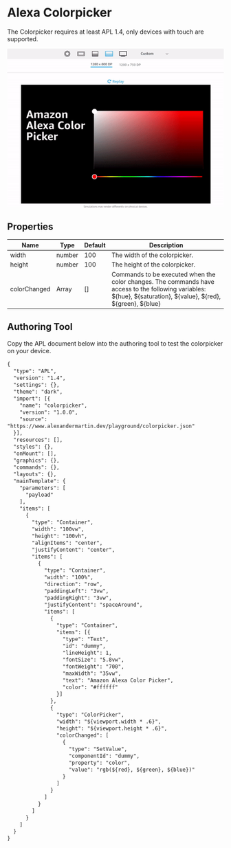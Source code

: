# Alexa Colorpicker

The Colorpicker requires at least APL 1.4, only devices with touch are supported.

![Preview](colorpicker.gif)


## Properties

| Name         | Type   | Default | Description                                                                                                                                                     |
|--------------|--------|---------|-----------------------------------------------------------------------------------------------------------------------------------------------------------------|
| width        | number | 100     | The width of the colorpicker.                                                                                                                                   |
| height       | number | 100     | The height of the colorpicker.                                                                                                                                  |
| colorChanged | Array  | []      | Commands to be executed when the color changes. The commands have access to the following variables: ${hue}, ${saturation}, ${value}, ${red}, ${green}, ${blue} |

## Authoring Tool

Copy the APL document below into the authoring tool to test the colorpicker on your device.

```
{
  "type": "APL",
  "version": "1.4",
  "settings": {},
  "theme": "dark",
  "import": [{
    "name": "colorpicker",
    "version": "1.0.0",
    "source": "https://www.alexandermartin.dev/playground/colorpicker.json"
  }],
  "resources": [],
  "styles": {},
  "onMount": [],
  "graphics": {},
  "commands": {},
  "layouts": {},
  "mainTemplate": {
    "parameters": [
      "payload"
    ],
    "items": [
      {
        "type": "Container",
        "width": "100vw",
        "height": "100vh",
        "alignItems": "center",
        "justifyContent": "center",
        "items": [
          {
            "type": "Container",
            "width": "100%",
            "direction": "row",
            "paddingLeft": "3vw",
            "paddingRight": "3vw",
            "justifyContent": "spaceAround",
            "items": [
              {
                "type": "Container",
                "items": [{
                  "type": "Text",
                  "id": "dummy",
                  "lineHeight": 1,
                  "fontSize": "5.8vw",
                  "fontWeight": "700",
                  "maxWidth": "35vw",
                  "text": "Amazon Alexa Color Picker",
                  "color": "#ffffff"  
                }]
              },
              {
                "type": "ColorPicker",
                "width": "${viewport.width * .6}",
                "height": "${viewport.height * .6}",
                "colorChanged": [
                  {
                    "type": "SetValue",
                    "componentId": "dummy",
                    "property": "color",
                    "value": "rgb(${red}, ${green}, ${blue})"
                  }
                ]
              }
            ]
          }
        ]
      }
    ]
  }
}
```